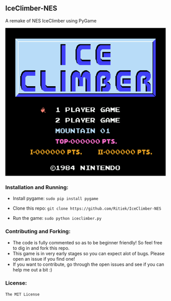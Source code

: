 ## IceClimber-NES

A remake of NES IceClimber using PyGame

![Alt text](screenshot.png?raw=true)

### Installation and Running:

- Install pygame:
`sudo pip install pygame`

- Clone this repo:
`git clone https://github.com/Ritiek/IceClimber-NES`

- Run the game:
`sudo python iceclimber.py`

### Contributing and Forking:

- The code is fully commented so as to be beginner friendly! So feel free to dig in and fork this repo.
- This game is in very early stages so you can expect alot of bugs. Please open an issue if you find one!
- If you want to contribute, go through the open issues and see if you can help me out a bit :)

### License:

`The MIT License`
